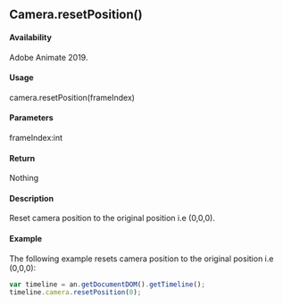 ## Camera.resetPosition()

#### Availability

Adobe Animate 2019.

#### Usage

camera.resetPosition(frameIndex)

#### Parameters

frameIndex:int

#### Return

Nothing

#### Description

Reset camera position to the original position i.e (0,0,0).

#### Example

The following example resets camera position to the original position i.e (0,0,0):
```javascript
var timeline = an.getDocumentDOM().getTimeline();
timeline.camera.resetPosition(0);

```

